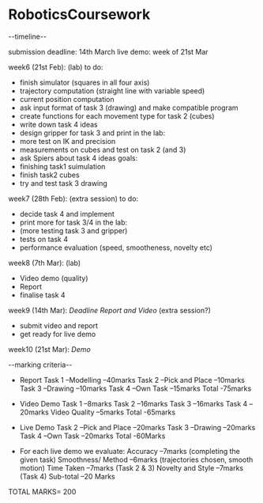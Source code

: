 # RoboticsCoursework

--timeline-- 

submission deadline: 14th March
live demo: week of 21st Mar

week6 (21st Feb): (lab)
  to do:
  - finish simulator (squares in all four axis)
  - trajectory computation (straight line with variable speed) 
  - current position computation
  - ask input format of task 3 (drawing) and make compatible program
  - create functions for each movement type for task 2 (cubes)
  - write down task 4 ideas
  - design gripper for task 3 and print
  in the lab:
  - more test on IK and precision
  - measurements on cubes and test on task 2 (and 3)
  - ask Spiers about task 4 ideas
  goals:
  - finishing task1 suimulation
  - finish task2 cubes
  - try and test task 3 drawing
 
week7 (28th Feb): (extra session)
  to do:
  - decide task 4 and implement
  - print more for task 3/4
  in the lab:
  - (more testing task 3 and gripper)
  - tests on task 4
  - performance evaluation (speed, smootheness, novelty etc)

week8 (7th Mar): (lab)
  - Video demo (quality)
  - Report
  - finalise task 4
  
week9 (14th Mar): *Deadline Report and Video* (extra session?)
  - submit video and report
  - get ready for live demo
  
week10 (21st Mar): *Demo*


--marking criteria--

- Report
  Task 1 –Modelling –40marks
  Task 2 –Pick and Place –10marks
  Task 3 –Drawing –10marks
  Task 4 –Own Task –15marks
 Total -75marks
 
 - Video Demo 
  Task 1 –8marks
  Task 2 –16marks
  Task 3 –16marks
  Task 4 –20marks
  Video Quality –5marks
 Total -65marks
 
 - Live Demo
  Task 2 –Pick and Place –20marks
  Task 3 –Drawing –20marks
  Task 4 –Own Task –20marks
 Total -60Marks
 
- For each live demo we evaluate:
  Accuracy –7marks (completing the given task)
  Smoothness/ Method –6marks (trajectories chosen, smooth motion)
  Time Taken –7marks (Task 2 & 3)
  Novelty and Style –7marks (Task 4)
 Sub-total –20 Marks
 
 TOTAL MARKS= 200
